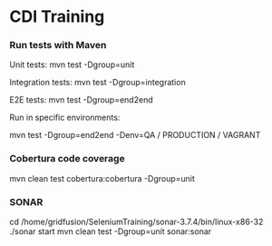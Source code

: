 # CDI Training 

### Run tests with Maven
Unit tests: mvn test -Dgroup=unit

Integration tests: mvn test -Dgroup=integration

E2E tests: mvn test -Dgroup=end2end

Run in specific environments: 

mvn test -Dgroup=end2end -Denv=QA / PRODUCTION / VAGRANT

### Cobertura code coverage
mvn clean test cobertura:cobertura -Dgroup=unit 

### SONAR
cd /home/gridfusion/SeleniumTraining/sonar-3.7.4/bin/linux-x86-32 </br>
./sonar start
mvn clean test -Dgroup=unit sonar:sonar 


